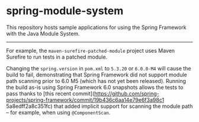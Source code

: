 # spring-module-system

This repository hosts sample applications for using the Spring Framework with the Java
Module System.

----

For example, the `maven-surefire-patched-module` project uses Maven Surefire to run tests
in a patched module.

Changing the `spring.version` in `pom.xml` to `5.3.20` or `6.0.0-M4` will cause the build
to fail, demonstrating that Spring Framework did not support module path scanning prior to
6.0 M5 (which has not yet been released). Running the build as-is using Spring Framework
6.0 snapshots allows the tests to pass thanks to [this recent
commit](https://github.com/spring-projects/spring-framework/commit/19b436c6aa14e79e6f3a98c1
5a8edff2a8c351fc) that added implicit support for scanning the module path – for example,
when using `@ComponentScan`.
